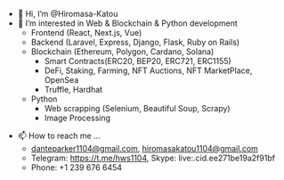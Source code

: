 - 👋 Hi, I’m @Hiromasa-Katou
- 👀 I’m interested in Web & Blockchain & Python development
  -  Frontend (React, Next.js, Vue)
  -  Backend (Laravel, Express, Django, Flask, Ruby on Rails)
  -  Blockchain (Ethereum, Polygon, Cardano, Solana)
      -  Smart Contracts(ERC20, BEP20, ERC721, ERC1155)
      -  DeFi, Staking, Farming, NFT Auctions, NFT MarketPlace, OpenSea
      -  Truffle, Hardhat
  -  Python
      -  Web scrapping (Selenium, Beautiful Soup, Scrapy)
      -  Image Processing
<!-- - 💞️ I’m looking to collaborate on ... -->
- 📫 How to reach me ...
  - danteparker1104@gmail.com, hiromasakatou1104@gmail.com
  - Telegram: https://t.me/hws1104, Skype: live:.cid.ee271be19a2f91bf
  - Phone: +1 239 676 6454

<!---
Hiromasa-Katou/Hiromasa-Katou is a ✨ special ✨ repository because its `README.md` (this file) appears on your GitHub profile.
You can click the Preview link to take a look at your changes.
--->
